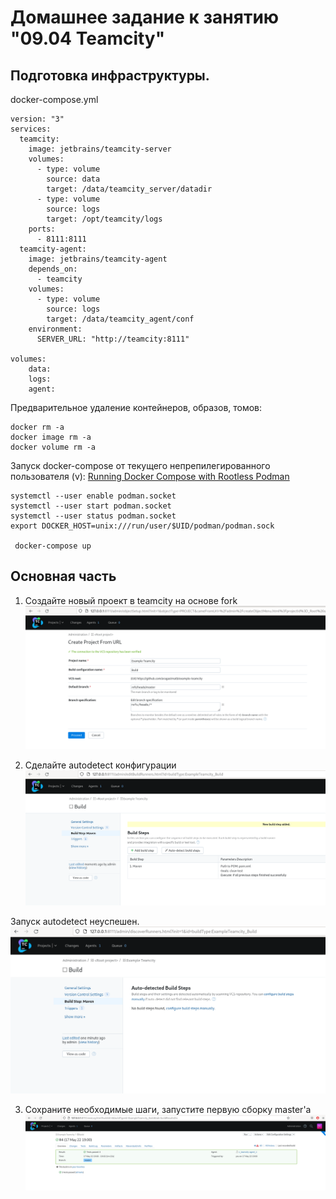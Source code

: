 Домашнее задание к занятию "09.04 Teamcity"
===

Подготовка инфраструктуры.
---

docker-compose.yml

	version: "3"
	services:
	  teamcity:
	    image: jetbrains/teamcity-server
	    volumes:
	      - type: volume
	        source: data
	        target: /data/teamcity_server/datadir
	      - type: volume
	        source: logs
	        target: /opt/teamcity/logs
	    ports:
	      - 8111:8111
	  teamcity-agent:
	    image: jetbrains/teamcity-agent 
	    depends_on:
	      - teamcity
	    volumes:
	      - type: volume
	        source: logs
	        target: /data/teamcity_agent/conf 
	    environment:
	      SERVER_URL: "http://teamcity:8111"
	
	volumes:
	    data:
	    logs:
	    agent:


Предварительное удаление контейнеров, образов, томов:

	docker rm -a
	docker image rm -a
	docker volume rm -a

Запуск docker-compose от текущего непрепилегированного пользователя (v):
[Running Docker Compose with Rootless Podman](https://fedoramagazine.org/use-docker-compose-with-podman-to-orchestrate-containers-on-fedora/)

	systemctl --user enable podman.socket
	systemctl --user start podman.socket
	systemctl --user status podman.socket
	export DOCKER_HOST=unix:///run/user/$UID/podman/podman.sock

	 docker-compose up

Основная часть
---
1. Создайте новый проект в teamcity на основе fork
![Рис. 1](img/pic1.png)

2. Сделайте autodetect конфигурации
![Рис. 2](img/pic2.png)

Запуск autodetect неуспешен.
![Запуск autodetect неуспешен](img/pic2_2.png)

3. Сохраните необходимые шаги, запустите первую сборку master'a
![Запуск Build](img/pic3_1.png)

